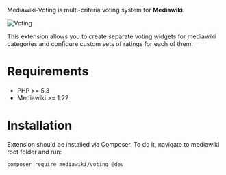 Mediawiki-Voting is multi-criteria voting system for **Mediawiki**.

![Voting](http://content.screencast.com/users/vedmakaa/folders/Snagit/media/8b0cfcdf-c0a8-4f49-9e41-90cd4ad1eb81/06.04.2014-12.49.png)

This extension allows you to create separate voting widgets for mediawiki categories and configure custom sets of ratings for each of them.


Requirements
============
* PHP >= 5.3
* Mediawiki >= 1.22

Installation
============
Extension should be installed via Composer. To do it, navigate to mediawiki root folder and run:

```composer require mediawiki/voting @dev```
